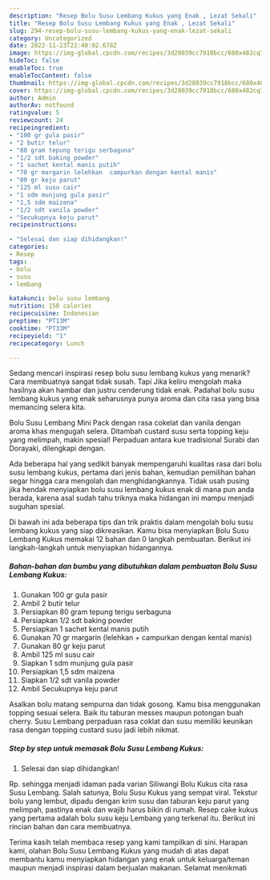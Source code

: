 ```yaml
---
description: "Resep Bolu Susu Lembang Kukus yang Enak , Lezat Sekali"
title: "Resep Bolu Susu Lembang Kukus yang Enak , Lezat Sekali"
slug: 294-resep-bolu-susu-lembang-kukus-yang-enak-lezat-sekali
category: Uncategorized
date: 2022-11-23T22:40:02.678Z
image: https://img-global.cpcdn.com/recipes/3d28039cc7918bcc/680x482cq70/bolu-susu-lembang-kukus-foto-resep-utama.jpg
hideToc: false
enableToc: true
enableTocContent: false
thumbnail: https://img-global.cpcdn.com/recipes/3d28039cc7918bcc/680x482cq70/bolu-susu-lembang-kukus-foto-resep-utama.jpg
cover: https://img-global.cpcdn.com/recipes/3d28039cc7918bcc/680x482cq70/bolu-susu-lembang-kukus-foto-resep-utama.jpg
author: Admin
authorAv: notfound
ratingvalue: 5
reviewcount: 24
recipeingredient:
- "100 gr gula pasir"
- "2 butir telur"
- "80 gram tepung terigu serbaguna"
- "1/2 sdt baking powder"
- "1 sachet kental manis putih"
- "70 gr margarin lelehkan  campurkan dengan kental manis"
- "80 gr keju parut"
- "125 ml susu cair"
- "1 sdm munjung gula pasir"
- "1,5 sdm maizena"
- "1/2 sdt vanila powder"
- "Secukupnya keju parut"
recipeinstructions:

- "Selesai dan siap dihidangkan!"
categories:
- Resep
tags:
- bolu
- susu
- lembang

katakunci: bolu susu lembang 
nutrition: 158 calories
recipecuisine: Indonesian
preptime: "PT13M"
cooktime: "PT33M"
recipeyield: "1"
recipecategory: Lunch

---
```



Sedang mencari inspirasi resep bolu susu lembang kukus yang menarik? Cara membuatnya sangat tidak susah. Tapi Jika keliru mengolah maka hasilnya akan hambar dan justru cenderung tidak enak. Padahal bolu susu lembang kukus yang enak seharusnya punya aroma dan cita rasa yang bisa memancing selera kita.


Bolu Susu Lembang Mini Pack dengan rasa cokelat dan vanila dengan aroma khas mengugah selera. Ditambah custard susu serta topping keju yang melimpah, makin spesial! Perpaduan antara kue tradisional Surabi dan Dorayaki, dilengkapi dengan.

Ada beberapa hal yang sedikit banyak mempengaruhi kualitas rasa dari bolu susu lembang kukus, pertama dari jenis bahan, kemudian pemilihan bahan segar hingga cara mengolah dan menghidangkannya. Tidak usah pusing jika hendak menyiapkan bolu susu lembang kukus enak di mana pun anda berada, karena asal sudah tahu triknya maka hidangan ini mampu menjadi suguhan spesial.


Di bawah ini ada beberapa tips dan trik praktis dalam mengolah bolu susu lembang kukus yang siap dikreasikan. Kamu bisa menyiapkan Bolu Susu Lembang Kukus memakai 12 bahan dan 0 langkah pembuatan. Berikut ini langkah-langkah untuk menyiapkan hidangannya.

<!--inarticleads1-->

##### Bahan-bahan dan bumbu yang dibutuhkan dalam pembuatan Bolu Susu Lembang Kukus:

1. Gunakan 100 gr gula pasir
1. Ambil 2 butir telur
1. Persiapkan 80 gram tepung terigu serbaguna
1. Persiapkan 1/2 sdt baking powder
1. Persiapkan 1 sachet kental manis putih
1. Gunakan 70 gr margarin (lelehkan + campurkan dengan kental manis)
1. Gunakan 80 gr keju parut
1. Ambil 125 ml susu cair
1. Siapkan 1 sdm munjung gula pasir
1. Persiapkan 1,5 sdm maizena
1. Siapkan 1/2 sdt vanila powder
1. Ambil Secukupnya keju parut


Asalkan bolu matang sempurna dan tidak gosong. Kamu bisa menggunakan topping sesuai selera. Baik itu taburan messes maupun potongan buah cherry. Susu Lembang perpaduan rasa coklat dan susu memiliki keunikan rasa dengan topping custard susu jadi lebih nikmat. 

<!--inarticleads2-->

##### Step by step untuk memasak Bolu Susu Lembang Kukus:


1. Selesai dan siap dihidangkan!

Rp. sehingga menjadi idaman pada varian Siliwangi Bolu Kukus cita rasa Susu Lembang. Salah satunya, Bolu Susu Kukus yang sempat viral. Tekstur bolu yang lembut, dipadu dengan krim susu dan taburan keju parut yang melimpah, pastinya enak dan wajib harus bikin di rumah. Resep cake kukus yang pertama adalah bolu susu keju Lembang yang terkenal itu. Berikut ini rincian bahan dan cara membuatnya. 

Terima kasih telah membaca resep yang kami tampilkan di sini. Harapan kami, olahan Bolu Susu Lembang Kukus yang mudah di atas dapat membantu kamu menyiapkan hidangan yang enak untuk keluarga/teman maupun menjadi inspirasi dalam berjualan makanan. Selamat menikmati
